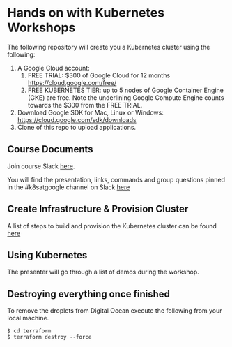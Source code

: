 # Hands on with Kubernetes Workshops

The following repository will create you a Kubernetes cluster using the following:

1. A Google Cloud account:
    1. FREE TRIAL: $300 of Google Cloud for 12 months https://cloud.google.com/free/ 
    2. FREE KUBERNETES TIER: up to 5 nodes of Google Container Engine (GKE) are free. Note the underlining Google Compute Engine counts towards the $300 from the FREE TRIAL.    
2. Download Google SDK for Mac, Linux or Windows: https://cloud.google.com/sdk/downloads 
3. Clone of this repo to upload applications. 

## Course Documents

Join course Slack [here](http://54.242.94.98/). 

You will find the presentation, links, commands and group questions pinned in the #k8satgoogle channel on Slack [here](https://kismatic.slack.com/messages/C4V9PELKG/)

## Create Infrastructure & Provision Cluster

A list of steps to build and provision the Kubernetes cluster can be found [here](docs/3-build-cluster.md)

## Using Kubernetes

The presenter will go through a list of demos during the workshop.

## Destroying everything once finished

To remove the droplets from Digital Ocean execute the following from your local machine.

```
$ cd terraform
$ terraform destroy --force
```
